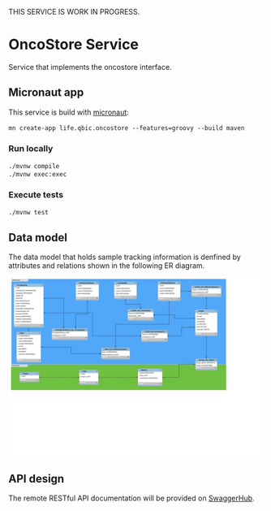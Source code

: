 THIS SERVICE IS WORK IN PROGRESS.

# OncoStore Service
Service that implements the oncostore interface.

## Micronaut app
This service is build with [micronaut](https://micronaut.io):

```
mn create-app life.qbic.oncostore --features=groovy --build maven
```

### Run locally

```
./mvnw compile
./mvnw exec:exec
```

### Execute tests

```
./mvnw test 
```

## Data model
The data model that holds sample tracking information is denfined by attributes and relations shown in the following ER diagram.

![er-diagram](models/oncostore-model-diagram.svg)

## API design
The remote RESTful API documentation will be provided on [SwaggerHub](https://swagger.io/tools/swaggerhub/).